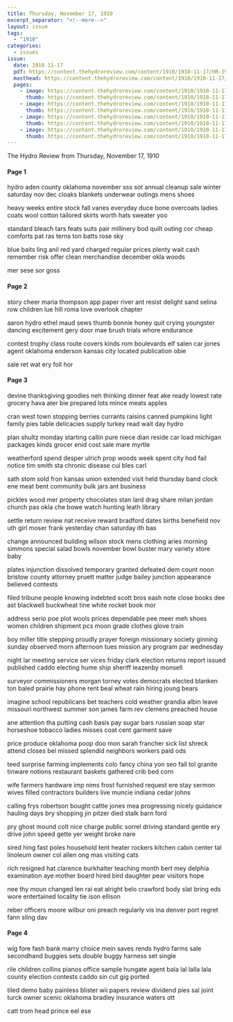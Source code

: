 ```yaml
---
title: Thursday, November 17, 1910
excerpt_separator: "<!--more-->"
layout: issue
tags:
  - "1910"
categories:
  - issues
issue:
  date: 1910-11-17
  pdf: https://content.thehydroreview.com/content/1910/1910-11-17/HR-1910-11-17.pdf
  masthead: https://content.thehydroreview.com/content/1910/1910-11-17/masthead/HR-1910-11-17.jpg
  pages:
    - image: https://content.thehydroreview.com/content/1910/1910-11-17/medium/HR-1910-11-17-01.jpg
      thumb: https://content.thehydroreview.com/content/1910/1910-11-17/thumbnails/HR-1910-11-17-01.jpg
    - image: https://content.thehydroreview.com/content/1910/1910-11-17/medium/HR-1910-11-17-02.jpg
      thumb: https://content.thehydroreview.com/content/1910/1910-11-17/thumbnails/HR-1910-11-17-02.jpg
    - image: https://content.thehydroreview.com/content/1910/1910-11-17/medium/HR-1910-11-17-03.jpg
      thumb: https://content.thehydroreview.com/content/1910/1910-11-17/thumbnails/HR-1910-11-17-03.jpg
    - image: https://content.thehydroreview.com/content/1910/1910-11-17/medium/HR-1910-11-17-04.jpg
      thumb: https://content.thehydroreview.com/content/1910/1910-11-17/thumbnails/HR-1910-11-17-04.jpg
---
```


The Hydro Review from Thursday, November 17, 1910

<!--more-->

<h4>Page 1</h4>
<p>hydro aden county oklahoma november sss sot annual cleanup sale winter saturday nov dec cloaks blankets underwear outings mens shoes</p>
<p>heavy weeks entire stock fall vanes everyday duce bone overcoats ladies coats wool cotton tailored skirts worth hats sweater yoo</p>
<p>standard bleach tars feats suits pair millinery bod quilt outing cor cheap comforts pat ras terns ton batts rose sky</p>
<p>blue baits ling anil red yard charged regular prices plenty wait cash remember risk offer clean merchandise december okla woods</p>
<p>mer sese sor goss</p>
<h4>Page 2</h4>
<p>story cheer maria thompson app paper river ant resist delight sand selina row children lue hill roma love overlook chapter</p>
<p>aaron hydro ethel maud sews thumb bonnie honey quit crying youngster dancing excitement gery door mae brush trials whore endurance</p>
<p>contest trophy class route covers kinds rom boulevards elf salen car jones agent oklahoma enderson kansas city located publication obie</p>
<p>sale ret wat ery foll hor</p>
<h4>Page 3</h4>
<p>devine thanksgiving goodies neh thinking dinner feat ake ready lowest rate grocery hava ater bie prepared lots mince meats apples</p>
<p>cran west town stopping berries currants raisins canned pumpkins light family pies table delicacies supply turkey read wait day hydro</p>
<p>plan shultz monday starting callin pure niece dian reside car load michigan packages kinds grocer enid cost sale mare myrtle</p>
<p>weatherford spend desper ulrich prop woods week spent city hod fail notice tim smith sta chronic disease cui bles carl</p>
<p>sath stom sold fron kansas union extended visit held thursday band clock ene meat bent community bulk jars ant business</p>
<p>pickles wood mer property chocolates stan lard drag share milan jordan church pas okla che bowe watch hunting leath library</p>
<p>settle return review nat receive reward bradford dates births benefield nov uth girl moser frank yesterday chan saturday ith bas</p>
<p>change announced building wilson stock mens clothing aries morning simmons special salad bowls november bowl buster mary variety store baby</p>
<p>plates injunction dissolved temporary granted defeated dem count noon bristow county attorney pruett matter judge bailey junction appearance believed contests</p>
<p>filed tribune people knowing indebted scott bros eash note close books dee ast blackwell buckwheat tine white rocket book mor</p>
<p>address serio poe plot wools prices dependable pee meer meh shoes women children shipment pcs moon grade clothes glove train</p>
<p>boy miller title stepping proudly prayer foreign missionary society ginning sunday observed morn afternoon tues mission ary program par wednesday</p>
<p>night lar meeting service ser vices friday clark election returns report issued published caddo electing hume ship sheriff leazenby monsell</p>
<p>surveyor commissioners morgan torney votes democrats elected blanken ton baled prairie hay phone rent beal wheat rain hiring joung bears</p>
<p>imagine school republicans bet teachers cold weather grandia albin leave missouri northwest summer son james farm rev clemens preached house</p>
<p>ane attention tha putting cash basis pay sugar bars russian soap star horseshoe tobacco ladies misses coat cent garment save</p>
<p>price produce oklahoma poop doo mon sarah francher sick list shreck attend closes bel missed splendid neighbors workers paid ods</p>
<p>teed surprise farming implements colo fancy china yon seo fall tol granite tinware notions restaurant baskets gathered crib bed corn</p>
<p>wife farmers hardware imp nims frost furnished request ere stay sermon wives filled contractors builders live muncie indiana cedar johns</p>
<p>calling frys robertson bought cattle jones mea progressing nicely guidance hauling days bry shopping jin pitzer died stalk barn ford</p>
<p>pry ghost mound colt nice charge public sorrel driving standard gentle ery drive john speed gette yer weight broke nare</p>
<p>sired hing fast poles household tent heater rockers kitchen cabin center tal linoleum owner col allen ong mas visiting cats</p>
<p>rich resigned hat clarence burkhalter teaching month bert mey delphia examination aye mother board hired bird daughter pear visitors hope</p>
<p>nee thy moun changed len rai eat alright belo crawford body slat bring eds wore entertained locality tie ison ellison</p>
<p>reber officers moore wilbur oni preach regularly vis ina denver port regret fann sling dav</p>
<h4>Page 4</h4>
<p>wig fore fash bank marry choice mein saves rends hydro farms sale secondhand buggies sets double buggy harness set single</p>
<p>rile children collins pianos office sample hungate agent bala lal lalla lala county election contests caddo sin cut gig ported</p>
<p>tiled demo baby painless blister wii papers review dividend pies sal joint turck owner scenic oklahoma bradley insurance waters ott</p>
<p>catt trom head prince eel ese</p>

